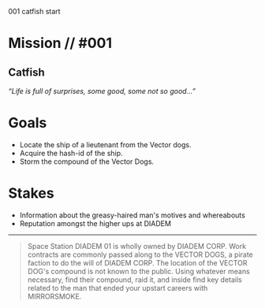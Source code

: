 001
catfish
start

# Mission // #001

## Catfish

*“Life is full of surprises, some good, some not so good...”*  


# Goals

- Locate the ship of a lieutenant from the Vector dogs.
- Acquire the hash-id of the ship.
- Storm the compound of the Vector Dogs.

# Stakes

- Information about the greasy-haired man's motives and whereabouts
- Reputation amongst the higher ups at DIADEM

---

> Space Station DIADEM 01 is wholly owned by DIADEM CORP. Work contracts are commonly passed along to the VECTOR DOGS, a pirate faction to do the will of DIADEM CORP. The location of the VECTOR DOG's compound is not known to the public. Using whatever means necessary, find their compound, raid it, and inside find key details related to the man that ended your upstart careers with MIRRORSMOKE.